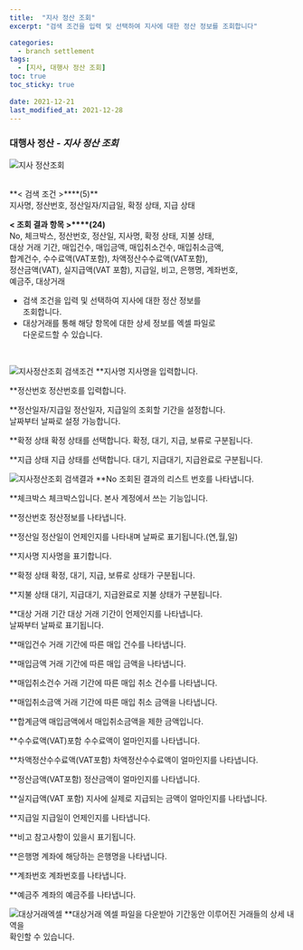 ```yaml
---
title:  "지사 정산 조회"
excerpt: "검색 조건을 입력 및 선택하여 지사에 대한 정산 정보를 조회합니다"

categories:
  - branch settlement
tags:
  - [지사, 대행사 정산 조회]
toc: true
toc_sticky: true
 
date: 2021-12-21
last_modified_at: 2021-12-28
---
```

### 대행사 정산 - *지사 정산 조회*
![지사 정산조회](https://user-images.githubusercontent.com/95394003/147530103-682b2dc3-3e94-4ebc-b564-587ea0ad53b8.jpeg)

 <br>
**< 검색 조건 >****(5)**
<br>지사명, 정산번호, 정산일자/지급일, 확정 상태, 지급 상태

**< 조회 결과 항목 >****(24)**
<br>No, 체크박스, 정산번호, 정산일, 지사명, 확정 상태, 지불 상태,<br> 대상 거래 기간, 매입건수, 매입금액, 매입취소건수, 매입취소금액,<br>합계건수, 수수료액(VAT포함), 차액정산수수료액(VAT포함),<br>정산금액(VAT), 실지급액(VAT 포함), 지급일, 비고, 은행명, 계좌번호,<br>예금주, 대상거래


- 검색 조건을 입력 및 선택하여 지사에 대한 정산 정보를<br>조회합니다.
- 대상거래를 통해 해당 항목에 대한 상세 정보를 엑셀 파일로<br>다운로드할 수 있습니다.


<br>

![지사정산조회 검색조건](https://user-images.githubusercontent.com/95394003/147530164-228b3152-7517-4edc-8793-e06115ce269b.jpeg)
**지사명
지사명을 입력합니다.

**정산번호
정산번호를 입력합니다.

**정산일자/지급일
정산일자, 지급일의 조회할 기간을 설정합니다.<br>날짜부터 날짜로 설정 가능합니다.

**확정 상태
확정 상태를 선택합니다. 확정, 대기, 지급, 보류로 구분됩니다.

**지급 상태
지급 상태를 선택합니다. 대기, 지급대기, 지급완료로 구분됩니다.
<br>

![지사정산조회 검색결과](https://user-images.githubusercontent.com/95394003/147530190-f402d0e1-6928-40dd-a170-d66f62a78c46.jpeg)
**No
조회된 결과의 리스트 번호를 나타냅니다.

**체크박스
체크박스입니다. 본사 계정에서 쓰는 기능입니다.

**정산번호
정산정보를 나타냅니다.

**정산일
정산일이 언제인지를 나타내며 날짜로 표기됩니다.(연,월,일)

**지사명
지사명을 표기합니다.

**확정 상태
확정, 대기, 지급, 보류로 상태가 구분됩니다.

**지불 상태
대기, 지급대기, 지급완료로 지불 상태가 구분됩니다.

**대상 거래 기간
대상 거래 기간이 언제인지를 나타냅니다.<br>
날짜부터 날짜로 표기됩니다.

**매입건수
거래 기간에 따른 매입 건수를 나타냅니다.

**매입금액
거래 기간에 따른 매입 금액을 나타냅니다.

**매입취소건수
거래 기간에 따른 매입 취소 건수를 나타냅니다.

**매입취소금액
거래 기간에 따른 매입 취소 금액을 나타냅니다.

**합계금액
매입금액에서 매입취소금액을 제한 금액입니다.

**수수료액(VAT)포함
수수료액이 얼마인지를 나타냅니다.

**차액정산수수료액(VAT포함)
차액정산수수료액이 얼마인지를 나타냅니다.

**정산금액(VAT포함)
정산금액이 얼마인지를 나타냅니다.

**실지급액(VAT 포함)
지사에 실제로 지급되는 금액이 얼마인지를 나타냅니다.

**지급일
지급일이 언제인지를 나타냅니다.

**비고
참고사항이 있을시 표기됩니다.

**은행명
계좌에 해당하는 은행명을 나타냅니다.

**계좌번호
계좌번호를 나타냅니다.

**예금주
계좌의 예금주를 나타냅니다.
<br>

![대상거래엑셀](https://user-images.githubusercontent.com/95394003/146875647-2377d39f-90b4-4f57-a1c1-6c291f48a83f.jpeg)
**대상거래
엑셀 파일을 다운받아 기간동안 이루어진 거래들의 상세 내역을<br>확인할 수 있습니다.